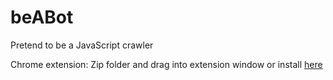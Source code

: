# beABot
Pretend to be a JavaScript crawler

Chrome extension: Zip folder and drag into extension window or install [here](https://chrome.google.com/webstore/detail/beabot/obheiedhodboffaomefkclbnhmngjioa)
